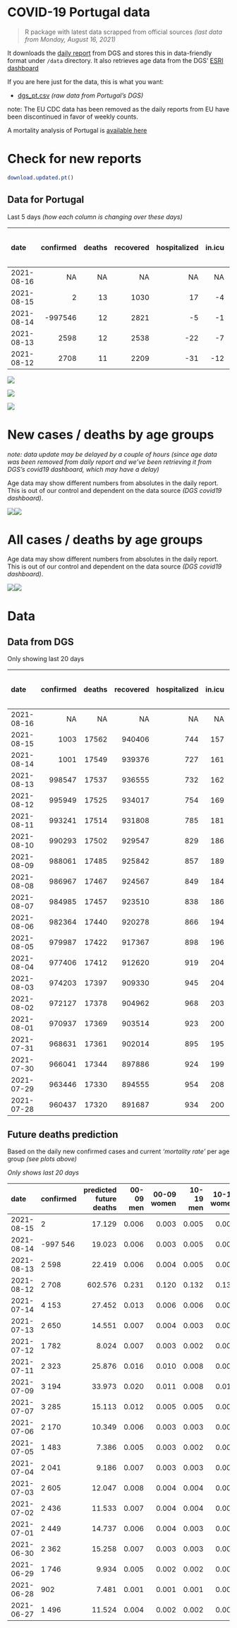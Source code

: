 COVID-19 Portugal data
================

> R package with latest data scrapped from official sources *(last data
> from Monday, August 16, 2021)*

It downloads the [daily
report](https://covid19.min-saude.pt/relatorio-de-situacao/) from DGS
and stores this in data-friendly format under `/data` directory. It also
retrieves age data from the DGS’ [ESRI
dashboard](https://covid19.min-saude.pt/ponto-de-situacao-atual-em-portugal/)

If you are here just for the data, this is what you want:

-   [dgs\_pt.csv](raw/master/data/dgs_pt.csv) *(raw data from Portugal’s
    DGS)*

note: The EU CDC data has been removed as the daily reports from EU have
been discontinued in favor of weekly counts.

A mortality analysis of Portugal is [available
here](https://averissimo.github.io/covid19-analysis/mortality.html)

# Check for new reports

``` r
download.updated.pt()
```

## Data for Portugal

Last 5 days *(how each column is changing over these days)*

| date       | confirmed | deaths | recovered | hospitalized | in.icu | first vaccine | second vaccine | confirmed m 00-09 | confirmed w 00-09 | confirmed m 10-19 | confirmed w 10-19 | confirmed m 20-29 | confirmed w 20-29 | confirmed m 30-39 | confirmed w 30-39 | confirmed m 40-49 | confirmed w 40-49 | confirmed m 50-59 | confirmed w 50-59 | confirmed m 60-69 | confirmed w 60-69 | confirmed m 70-79 | confirmed w 70-79 | confirmed m 80+ | confirmed w 80+ | death m 00-09 | death w 00-09 | death m 10-19 | death w 10-19 | death m 20-29 | death w 20-29 | death m 30-39 | death w 30-39 | death m 40-49 | death w 40-49 | death m 50-59 | death w 50-59 | death m 60-69 | death w 60-69 | death m 70-79 | death w 70-79 | death m 80+ | death w 80+ |
|:-----------|----------:|-------:|----------:|-------------:|-------:|--------------:|---------------:|------------------:|------------------:|------------------:|------------------:|------------------:|------------------:|------------------:|------------------:|------------------:|------------------:|------------------:|------------------:|------------------:|------------------:|------------------:|------------------:|----------------:|----------------:|--------------:|--------------:|--------------:|--------------:|--------------:|--------------:|--------------:|--------------:|--------------:|--------------:|--------------:|--------------:|--------------:|--------------:|--------------:|--------------:|------------:|------------:|
| 2021-08-16 |        NA |     NA |        NA |           NA |     NA |         48535 |           3348 |                NA |                NA |                NA |                NA |                NA |                NA |                NA |                NA |                NA |                NA |                NA |                NA |                NA |                NA |                NA |                NA |              NA |              NA |            NA |            NA |            NA |            NA |            NA |            NA |            NA |            NA |            NA |            NA |            NA |            NA |            NA |            NA |            NA |            NA |          NA |          NA |
| 2021-08-15 |         2 |     13 |      1030 |           17 |     -4 |         98981 |           4738 |                85 |                95 |               245 |               221 |               342 |               273 |               149 |               141 |               106 |               114 |                90 |                96 |                59 |                60 |                32 |                46 |              21 |              38 |             0 |             0 |             0 |             0 |             0 |             0 |             0 |             0 |             0 |             0 |             0 |             0 |             0 |             1 |             4 |             0 |           3 |           5 |
| 2021-08-14 |   -997546 |     12 |      2821 |           -5 |     -1 |         78432 |          39936 |                98 |                77 |               274 |               266 |               382 |               338 |               182 |               190 |               123 |               148 |                85 |               121 |                67 |                66 |                35 |                48 |              26 |              39 |             0 |             0 |             0 |             0 |             0 |             0 |             0 |             0 |             1 |             0 |             0 |             1 |             1 |             0 |             1 |             2 |           2 |           4 |
| 2021-08-13 |      2598 |     12 |      2538 |          -22 |     -7 |         46075 |          45128 |                97 |               106 |               271 |               259 |               359 |               351 |               169 |               163 |               118 |               172 |               114 |               119 |                58 |                79 |                34 |                33 |              39 |              49 |             0 |             0 |             0 |             0 |             1 |             0 |             0 |             0 |             0 |             0 |             0 |             0 |             2 |             0 |             2 |             1 |           3 |           3 |
| 2021-08-12 |      2708 |     11 |      2209 |          -31 |    -12 |         61103 |          31509 |                NA |                NA |                NA |                NA |                NA |                NA |                NA |                NA |                NA |                NA |                NA |                NA |                NA |                NA |                NA |                NA |              NA |              NA |            NA |            NA |            NA |            NA |            NA |            NA |            NA |            NA |            NA |            NA |            NA |            NA |            NA |            NA |            NA |            NA |          NA |          NA |

![](README_files/figure-gfm/totals-1.svg)<!-- -->

![](README_files/figure-gfm/differential-1.svg)<!-- -->

![](README_files/figure-gfm/differential_7days-1.svg)<!-- -->

# New cases / deaths by age groups

*note: data update may be delayed by a couple of hours (since age data
was been removed from daily report and we’ve been retrieving it from
DGS’s covid19 dashboard, which may have a delay)*

Age data may show different numbers from absolutes in the daily report.
This is out of our control and dependent on the data source *(DGS
covid19 dashboard)*.

![](README_files/figure-gfm/new_cases_deaths-1.svg)<!-- -->![](README_files/figure-gfm/new_cases_deaths-2.svg)<!-- -->

# All cases / deaths by age groups

Age data may show different numbers from absolutes in the daily report.
This is out of our control and dependent on the data source *(DGS
covid19 dashboard)*.

![](README_files/figure-gfm/total_cases_deaths-1.svg)<!-- -->![](README_files/figure-gfm/total_cases_deaths-2.svg)<!-- -->

# Data

## Data from DGS

Only showing last 20 days

| date       | confirmed | deaths | recovered | hospitalized | in.icu | confirmed m 00-09 | confirmed w 00-09 | confirmed m 10-19 | confirmed w 10-19 | confirmed m 20-29 | confirmed w 20-29 | confirmed m 30-39 | confirmed w 30-39 | confirmed m 40-49 | confirmed w 40-49 | confirmed m 50-59 | confirmed w 50-59 | confirmed m 60-69 | confirmed w 60-69 | confirmed m 70-79 | confirmed w 70-79 | confirmed m 80+ | confirmed w 80+ | death m 00-09 | death w 00-09 | death m 10-19 | death w 10-19 | death m 20-29 | death w 20-29 | death m 30-39 | death w 30-39 | death m 40-49 | death w 40-49 | death m 50-59 | death w 50-59 | death m 60-69 | death w 60-69 | death m 70-79 | death w 70-79 | death m 80+ | death w 80+ | first vaccine | second vaccine |
|:-----------|----------:|-------:|----------:|-------------:|-------:|------------------:|------------------:|------------------:|------------------:|------------------:|------------------:|------------------:|------------------:|------------------:|------------------:|------------------:|------------------:|------------------:|------------------:|------------------:|------------------:|----------------:|----------------:|--------------:|--------------:|--------------:|--------------:|--------------:|--------------:|--------------:|--------------:|--------------:|--------------:|--------------:|--------------:|--------------:|--------------:|--------------:|--------------:|------------:|------------:|--------------:|---------------:|
| 2021-08-16 |        NA |     NA |        NA |           NA |     NA |                NA |                NA |                NA |                NA |                NA |                NA |                NA |                NA |                NA |                NA |                NA |                NA |                NA |                NA |                NA |                NA |              NA |              NA |            NA |            NA |            NA |            NA |            NA |            NA |            NA |            NA |            NA |            NA |            NA |            NA |            NA |            NA |            NA |            NA |          NA |          NA |       7427563 |        5536360 |
| 2021-08-15 |      1003 |  17562 |    940406 |          744 |    157 |             30708 |             29543 |             51585 |             51966 |             76796 |             82292 |             69541 |             78965 |             73283 |             90172 |             61695 |             77661 |             45144 |             49347 |             28552 |             32076 |           24490 |           48823 |             2 |             1 |             1 |             1 |             8 |             5 |            25 |            20 |           104 |            66 |           350 |           148 |          1108 |           484 |          2356 |          1404 |        5268 |        6211 |       7379028 |        5533012 |
| 2021-08-14 |      1001 |  17549 |    939376 |          727 |    161 |             30623 |             29448 |             51340 |             51745 |             76454 |             82019 |             69392 |             78824 |             73177 |             90058 |             61605 |             77565 |             45085 |             49287 |             28520 |             32030 |           24469 |           48785 |             2 |             1 |             1 |             1 |             8 |             5 |            25 |            20 |           104 |            66 |           350 |           148 |          1108 |           483 |          2352 |          1404 |        5265 |        6206 |       7280047 |        5528274 |
| 2021-08-13 |    998547 |  17537 |    936555 |          732 |    162 |             30525 |             29371 |             51066 |             51479 |             76072 |             81681 |             69210 |             78634 |             73054 |             89910 |             61520 |             77444 |             45018 |             49221 |             28485 |             31982 |           24443 |           48746 |             2 |             1 |             1 |             1 |             8 |             5 |            25 |            20 |           103 |            66 |           350 |           147 |          1107 |           483 |          2351 |          1402 |        5263 |        6202 |       7201615 |        5488338 |
| 2021-08-12 |    995949 |  17525 |    934017 |          754 |    169 |             30428 |             29265 |             50795 |             51220 |             75713 |             81330 |             69041 |             78471 |             72936 |             89738 |             61406 |             77325 |             44960 |             49142 |             28451 |             31949 |           24404 |           48697 |             2 |             1 |             1 |             1 |             7 |             5 |            25 |            20 |           103 |            66 |           350 |           147 |          1105 |           483 |          2349 |          1401 |        5260 |        6199 |       7155540 |        5443210 |
| 2021-08-11 |    993241 |  17514 |    931808 |          785 |    181 |                NA |                NA |                NA |                NA |                NA |                NA |                NA |                NA |                NA |                NA |                NA |                NA |                NA |                NA |                NA |                NA |              NA |              NA |            NA |            NA |            NA |            NA |            NA |            NA |            NA |            NA |            NA |            NA |            NA |            NA |            NA |            NA |            NA |            NA |          NA |          NA |       7094437 |        5411701 |
| 2021-08-10 |    990293 |  17502 |    929547 |          829 |    186 |                NA |                NA |                NA |                NA |                NA |                NA |                NA |                NA |                NA |                NA |                NA |                NA |                NA |                NA |                NA |                NA |              NA |              NA |            NA |            NA |            NA |            NA |            NA |            NA |            NA |            NA |            NA |            NA |            NA |            NA |            NA |            NA |            NA |            NA |          NA |          NA |       7031406 |        5373928 |
| 2021-08-09 |    988061 |  17485 |    925842 |          857 |    189 |                NA |                NA |                NA |                NA |                NA |                NA |                NA |                NA |                NA |                NA |                NA |                NA |                NA |                NA |                NA |                NA |              NA |              NA |            NA |            NA |            NA |            NA |            NA |            NA |            NA |            NA |            NA |            NA |            NA |            NA |            NA |            NA |            NA |            NA |          NA |          NA |       6981341 |        5337603 |
| 2021-08-08 |    986967 |  17467 |    924567 |          849 |    184 |                NA |                NA |                NA |                NA |                NA |                NA |                NA |                NA |                NA |                NA |                NA |                NA |                NA |                NA |                NA |                NA |              NA |              NA |            NA |            NA |            NA |            NA |            NA |            NA |            NA |            NA |            NA |            NA |            NA |            NA |            NA |            NA |            NA |            NA |          NA |          NA |       6959984 |        5313927 |
| 2021-08-07 |    984985 |  17457 |    923510 |          838 |    186 |                NA |                NA |                NA |                NA |                NA |                NA |                NA |                NA |                NA |                NA |                NA |                NA |                NA |                NA |                NA |                NA |              NA |              NA |            NA |            NA |            NA |            NA |            NA |            NA |            NA |            NA |            NA |            NA |            NA |            NA |            NA |            NA |            NA |            NA |          NA |          NA |       6924895 |        5261530 |
| 2021-08-06 |    982364 |  17440 |    920278 |          866 |    194 |                NA |                NA |                NA |                NA |                NA |                NA |                NA |                NA |                NA |                NA |                NA |                NA |                NA |                NA |                NA |                NA |              NA |              NA |            NA |            NA |            NA |            NA |            NA |            NA |            NA |            NA |            NA |            NA |            NA |            NA |            NA |            NA |            NA |            NA |          NA |          NA |       6884703 |        5200840 |
| 2021-08-05 |    979987 |  17422 |    917367 |          898 |    196 |                NA |                NA |                NA |                NA |                NA |                NA |                NA |                NA |                NA |                NA |                NA |                NA |                NA |                NA |                NA |                NA |              NA |              NA |            NA |            NA |            NA |            NA |            NA |            NA |            NA |            NA |            NA |            NA |            NA |            NA |            NA |            NA |            NA |            NA |          NA |          NA |       6847225 |        5135830 |
| 2021-08-04 |    977406 |  17412 |    912620 |          919 |    204 |                NA |                NA |                NA |                NA |                NA |                NA |                NA |                NA |                NA |                NA |                NA |                NA |                NA |                NA |                NA |                NA |              NA |              NA |            NA |            NA |            NA |            NA |            NA |            NA |            NA |            NA |            NA |            NA |            NA |            NA |            NA |            NA |            NA |            NA |          NA |          NA |       6800840 |        5076293 |
| 2021-08-03 |    974203 |  17397 |    909330 |          945 |    204 |                NA |                NA |                NA |                NA |                NA |                NA |                NA |                NA |                NA |                NA |                NA |                NA |                NA |                NA |                NA |                NA |              NA |              NA |            NA |            NA |            NA |            NA |            NA |            NA |            NA |            NA |            NA |            NA |            NA |            NA |            NA |            NA |            NA |            NA |          NA |          NA |            NA |             NA |
| 2021-08-02 |    972127 |  17378 |    904962 |          968 |    203 |                NA |                NA |                NA |                NA |                NA |                NA |                NA |                NA |                NA |                NA |                NA |                NA |                NA |                NA |                NA |                NA |              NA |              NA |            NA |            NA |            NA |            NA |            NA |            NA |            NA |            NA |            NA |            NA |            NA |            NA |            NA |            NA |            NA |            NA |          NA |          NA |       6772846 |        5019116 |
| 2021-08-01 |    970937 |  17369 |    903514 |          923 |    200 |                NA |                NA |                NA |                NA |                NA |                NA |                NA |                NA |                NA |                NA |                NA |                NA |                NA |                NA |                NA |                NA |              NA |              NA |            NA |            NA |            NA |            NA |            NA |            NA |            NA |            NA |            NA |            NA |            NA |            NA |            NA |            NA |            NA |            NA |          NA |          NA |       6728838 |        4927955 |
| 2021-07-31 |    968631 |  17361 |    902014 |          895 |    195 |                NA |                NA |                NA |                NA |                NA |                NA |                NA |                NA |                NA |                NA |                NA |                NA |                NA |                NA |                NA |                NA |              NA |              NA |            NA |            NA |            NA |            NA |            NA |            NA |            NA |            NA |            NA |            NA |            NA |            NA |            NA |            NA |            NA |            NA |          NA |          NA |       6696690 |        4870991 |
| 2021-07-30 |    966041 |  17344 |    897886 |          924 |    199 |                NA |                NA |                NA |                NA |                NA |                NA |                NA |                NA |                NA |                NA |                NA |                NA |                NA |                NA |                NA |                NA |              NA |              NA |            NA |            NA |            NA |            NA |            NA |            NA |            NA |            NA |            NA |            NA |            NA |            NA |            NA |            NA |            NA |            NA |          NA |          NA |       6662914 |        4811344 |
| 2021-07-29 |    963446 |  17330 |    894555 |          954 |    208 |                NA |                NA |                NA |                NA |                NA |                NA |                NA |                NA |                NA |                NA |                NA |                NA |                NA |                NA |                NA |                NA |              NA |              NA |            NA |            NA |            NA |            NA |            NA |            NA |            NA |            NA |            NA |            NA |            NA |            NA |            NA |            NA |            NA |            NA |          NA |          NA |       6633199 |        4753260 |
| 2021-07-28 |    960437 |  17320 |    891687 |          934 |    200 |                NA |                NA |                NA |                NA |                NA |                NA |                NA |                NA |                NA |                NA |                NA |                NA |                NA |                NA |                NA |                NA |              NA |              NA |            NA |            NA |            NA |            NA |            NA |            NA |            NA |            NA |            NA |            NA |            NA |            NA |            NA |            NA |            NA |            NA |          NA |          NA |       6605125 |        4694022 |

## Future deaths prediction

Based on the daily new confirmed cases and current *‘mortality rate’*
per age group *(see plots above)*

*Only shows last 20 days*

| date       | confirmed | predicted future deaths | 00-09 men | 00-09 women | 10-19 men | 10-19 women | 20-29 men | 20-29 women | 30-39 men | 30-39 women | 40-49 men | 40-49 women | 50-59 men | 50-59 women | 60-69 men | 60-69 women | 70-79 men | 70-79 women | 80+ men | 80+ women |
|:-----------|:----------|------------------------:|----------:|------------:|----------:|------------:|----------:|------------:|----------:|------------:|----------:|------------:|----------:|------------:|----------:|------------:|----------:|------------:|--------:|----------:|
| 2021-08-15 | 2         |                  17.129 |     0.006 |       0.003 |     0.005 |       0.004 |     0.036 |       0.017 |     0.054 |       0.036 |     0.150 |       0.083 |     0.511 |       0.183 |     1.448 |       0.588 |     2.641 |       2.013 |   4.517 |     4.834 |
| 2021-08-14 | -997 546  |                  19.023 |     0.006 |       0.003 |     0.005 |       0.005 |     0.040 |       0.021 |     0.065 |       0.048 |     0.175 |       0.108 |     0.482 |       0.231 |     1.644 |       0.647 |     2.888 |       2.101 |   5.593 |     4.961 |
| 2021-08-13 | 2 598     |                  22.419 |     0.006 |       0.004 |     0.005 |       0.005 |     0.037 |       0.021 |     0.061 |       0.041 |     0.167 |       0.126 |     0.647 |       0.227 |     1.424 |       0.775 |     2.806 |       1.444 |   8.389 |     6.234 |
| 2021-08-12 | 2 708     |                 602.576 |     0.231 |       0.120 |     0.132 |       0.131 |     1.060 |       0.568 |     2.408 |       1.658 |     7.100 |       4.142 |    17.155 |       6.786 |    46.707 |      20.352 |    93.243 |      57.253 | 163.267 |   180.263 |
| 2021-07-14 | 4 153     |                  27.452 |     0.013 |       0.006 |     0.006 |       0.006 |     0.059 |       0.032 |     0.139 |       0.090 |     0.433 |       0.242 |     0.737 |       0.307 |     2.013 |       0.981 |     5.199 |       3.064 |   6.238 |     7.887 |
| 2021-07-13 | 2 650     |                  14.551 |     0.007 |       0.004 |     0.003 |       0.003 |     0.041 |       0.020 |     0.088 |       0.055 |     0.314 |       0.156 |     0.635 |       0.210 |     1.399 |       0.726 |     2.393 |       1.620 |   3.442 |     3.435 |
| 2021-07-12 | 1 782     |                   8.024 |     0.007 |       0.003 |     0.002 |       0.002 |     0.024 |       0.012 |     0.070 |       0.044 |     0.200 |       0.088 |     0.397 |       0.158 |     0.589 |       0.471 |     1.238 |       1.226 |   1.076 |     2.417 |
| 2021-07-11 | 2 323     |                  25.876 |     0.016 |       0.010 |     0.008 |       0.008 |     0.072 |       0.040 |     0.179 |       0.119 |     0.544 |       0.326 |     1.208 |       0.495 |     3.019 |       1.138 |     4.538 |       3.327 |   4.087 |     6.742 |
| 2021-07-09 | 3 194     |                  33.973 |     0.020 |       0.011 |     0.008 |       0.010 |     0.086 |       0.050 |     0.212 |       0.150 |     0.728 |       0.381 |     1.169 |       0.476 |     3.362 |       1.510 |     5.116 |       3.545 |   6.453 |    10.686 |
| 2021-07-07 | 3 285     |                  15.113 |     0.012 |       0.005 |     0.005 |       0.005 |     0.043 |       0.023 |     0.111 |       0.075 |     0.349 |       0.212 |     0.675 |       0.284 |     1.865 |       0.853 |     3.383 |       1.882 |   2.151 |     3.180 |
| 2021-07-06 | 2 170     |                  10.349 |     0.006 |       0.003 |     0.003 |       0.003 |     0.032 |       0.016 |     0.078 |       0.048 |     0.277 |       0.138 |     0.505 |       0.177 |     0.761 |       0.579 |     2.310 |       1.051 |   2.581 |     1.781 |
| 2021-07-05 | 1 483     |                   7.386 |     0.005 |       0.003 |     0.002 |       0.002 |     0.020 |       0.011 |     0.051 |       0.035 |     0.155 |       0.089 |     0.261 |       0.126 |     0.785 |       0.235 |     1.733 |       1.007 |   1.721 |     1.145 |
| 2021-07-04 | 2 041     |                   9.186 |     0.007 |       0.003 |     0.003 |       0.003 |     0.027 |       0.015 |     0.070 |       0.047 |     0.217 |       0.120 |     0.403 |       0.183 |     0.884 |       0.451 |     1.898 |       1.138 |   1.936 |     1.781 |
| 2021-07-03 | 2 605     |                  12.047 |     0.008 |       0.004 |     0.004 |       0.004 |     0.036 |       0.018 |     0.096 |       0.068 |     0.267 |       0.157 |     0.584 |       0.194 |     1.522 |       0.490 |     1.815 |       1.488 |   2.366 |     2.926 |
| 2021-07-02 | 2 436     |                  11.533 |     0.007 |       0.004 |     0.004 |       0.003 |     0.036 |       0.018 |     0.090 |       0.053 |     0.257 |       0.126 |     0.499 |       0.173 |     1.301 |       0.530 |     1.898 |       1.663 |   2.581 |     2.290 |
| 2021-07-01 | 2 449     |                  14.737 |     0.006 |       0.004 |     0.003 |       0.003 |     0.034 |       0.019 |     0.081 |       0.054 |     0.250 |       0.162 |     0.545 |       0.225 |     1.424 |       0.647 |     3.466 |       1.838 |   2.796 |     3.180 |
| 2021-06-30 | 2 362     |                  15.258 |     0.007 |       0.003 |     0.003 |       0.004 |     0.031 |       0.015 |     0.077 |       0.049 |     0.277 |       0.155 |     0.658 |       0.223 |     1.301 |       0.588 |     2.888 |       1.751 |   4.302 |     2.926 |
| 2021-06-29 | 1 746     |                   9.934 |     0.005 |       0.002 |     0.002 |       0.002 |     0.022 |       0.011 |     0.060 |       0.041 |     0.219 |       0.111 |     0.397 |       0.166 |     1.055 |       0.461 |     2.310 |       1.226 |   1.936 |     1.908 |
| 2021-06-28 | 902       |                   7.481 |     0.001 |       0.001 |     0.001 |       0.001 |     0.010 |       0.006 |     0.030 |       0.023 |     0.112 |       0.048 |     0.306 |       0.101 |     0.614 |       0.304 |     0.825 |       0.657 |   2.151 |     2.290 |
| 2021-06-27 | 1 496     |                  11.524 |     0.004 |       0.002 |     0.002 |       0.002 |     0.019 |       0.010 |     0.043 |       0.032 |     0.166 |       0.100 |     0.403 |       0.162 |     1.055 |       0.481 |     1.238 |       0.919 |   4.087 |     2.799 |
